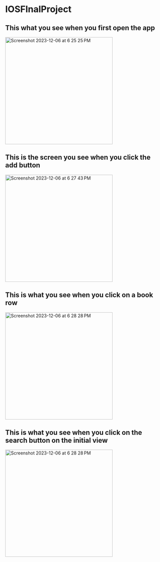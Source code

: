 # IOSFInalProject
## This what you see when you first open the app
<img width="341" alt="Screenshot 2023-12-06 at 6 25 25 PM" src="https://github.com/MichaelVacca/IOSFInalProject/assets/83475558/eccea210-9cea-4a36-8aa4-a11d4ac36ff2">

## This is the screen you see when you click the add button
<img width="341" alt="Screenshot 2023-12-06 at 6 27 43 PM" src="https://github.com/MichaelVacca/IOSFInalProject/assets/83475558/5cfe3a6b-fb92-40ec-9b51-6c54b673e9bd">

## This is what you see when you click on a book row 
<img width="341" alt="Screenshot 2023-12-06 at 6 28 28 PM" src="https://github.com/MichaelVacca/IOSFInalProject/assets/83475558/d86e87ad-4487-4561-82d9-fedb4624475c">

## This is what you see when you click on the search button on the initial view 
<img width="341" alt="Screenshot 2023-12-06 at 6 28 28 PM" src="https://github.com/MichaelVacca/IOSFInalProject/assets/83475558/bc0e18fa-93e0-4703-94de-b2b08aae33b7">






